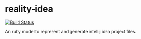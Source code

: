 # reality-idea

[![Build Status](https://secure.travis-ci.org/realityforge/reality-idea.png?branch=master)](http://travis-ci.org/realityforge/reality-idea)

An ruby model to represent and generate intellij idea project files.
